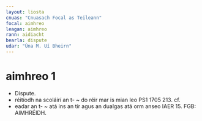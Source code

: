 ```yaml
---
layout: liosta
cnuas: "Cnuasach Focal as Teileann"
focal: aimhreo
leagan: aimhreo
rann: aidiacht
bearla: dispute
udar: "Úna M. Uí Bheirn"
---
```


# aimhreo 1

* Dispute.
* réitíodh na scoláirí an t- ~ do réir mar is mian
leo PS1 1705 213. cf.
* eadar an t- ~ atá ins an tír agus an dualgas atá orm anseo IAER 15.
FGB: AIMHRÉIDH.
